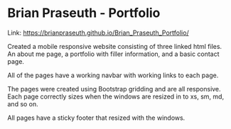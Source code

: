 # Brian Praseuth - Portfolio

Link: https://brianpraseuth.github.io/Brian_Praseuth_Portfolio/

Created a mobile responsive website consisting of three linked html files. An about me page, a portfolio with filler information, and a basic contact page. 

All of the pages have a working navbar with working links to each page.

The pages were created using Bootstrap gridding and are all responsive. Each page correctly sizes when the windows are resized in to xs, sm, md, and so on. 

All pages have a sticky footer that resized with the windows. 
